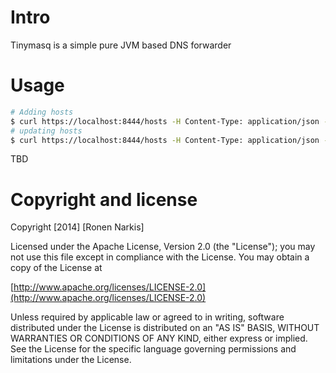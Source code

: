 # Intro

Tinymasq is a simple pure JVM based DNS forwarder

# Usage


```bash
# Adding hosts
$ curl https://localhost:8444/hosts -H Content-Type: application/json -d {"hostname":"foo","ip":"1.2.3.4"} -k
# updating hosts
$ curl https://localhost:8444/hosts -H Content-Type: application/json -d {"hostname":"foo","ip":"1.2.3.4"} -k
```

TBD

# Copyright and license

Copyright [2014] [Ronen Narkis]

Licensed under the Apache License, Version 2.0 (the "License");
you may not use this file except in compliance with the License.
You may obtain a copy of the License at

  [http://www.apache.org/licenses/LICENSE-2.0](http://www.apache.org/licenses/LICENSE-2.0)

Unless required by applicable law or agreed to in writing, software
distributed under the License is distributed on an "AS IS" BASIS,
WITHOUT WARRANTIES OR CONDITIONS OF ANY KIND, either express or implied.
See the License for the specific language governing permissions and
limitations under the License.
